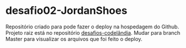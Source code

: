# desafio02-JordanShoes
Repositório criado para pode fazer o deploy na hospedagem do Github. Projeto raiz está no repositório [desafios-codelândia](https://github.com/alexiamelhado18/desafios-codelandia).
Mudar para branch Master para visualizar os arquivos que foi feito o deploy.

